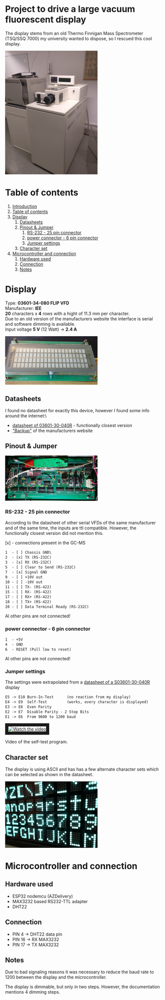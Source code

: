 # Project to drive a large vacuum fluorescent display <div name="introduction" />

The display stems from an old Thermo Finnigan Mass Spectrometer (TSQ/SSQ 7000) my university wanted to dispose, so I rescued this cool display.

<img src="images/GC-MS.jpg" width="300" alt="TSQ/SSQ 7000"/>

# Table of contents <div name="toc" />
1. [Introduction](#introduction)
2. [Table of contents](#toc)
3. [Display](#Display)
    1. [Datasheets](#Datasheets)
    2. [Pinout & Jumper](#Pinout)
        1. [RS-232 - 25 pin connector](#25pin)
        2. [power connector - 6 pin connector](#6pin)
        3. [Jumper settings](#Jumper)
    3. [Character set](#Characters)
4. [Microcontroller and connection](#ESP32)
    1. [Hardware used](#hardware)
    2. [Connection](#connection)
    3. [Notes](#notes)

# Display <div name="Display" />
Type: **03601-34-080 FLIP VFD**\
Manufacturer: **IEE**\
**20** characters x **4** rows with a hight of 11.3 mm per character.\
Due to an old version of the manufacturers website the interface is serial and software dimming is available.\
Input voltage **5 V** (12 Watt) -> **2.4 A**

<img src="images/Display.jpg" width="300" alt="03601-34-080 FLIP VFD Front"/>

## Datasheets <div name="Datasheets" />
I found no datasheet for exactly this device, however I found some info around the internet:\
 - [datasheet of 03601-30-040R](https://www.farnell.com/datasheets/1681172.pdf) - functionally closest version
 - ["Backup"](https://datasheet.octopart.com/3601-26-240-IEE-datasheet-46887.pdf) of the manufacturers website

## Pinout & Jumper <div name="Pinout" />
<img src="images/back.jpg" width="300" alt="03601-34-080 FLIP VFD Back"/>

### RS-232 - 25 pin connector <div name="25pin" />
According to the datasheet of other serial VFDs of the same manufacturer and of the same time, the inputs are ttl compatible. However, the functionally closest version did not mention this.

[x] - connections present in the GC-MS
```
1  - [ ] Chassis GND\
2  - [x] TX (RS-232C)
3  - [x] RX (RS-232C)
5  - [ ] Clear to Send (RS-232C)
7  - [x] Signal GND
9  - [ ] +10V out
10 - [ ] -10V out
11 - [ ] TX- (RS-422)
15 - [ ] RX- (RS-422)
17 - [ ] RX+ (RS-422)
18 - [ ] TX+ (RS-422)
20 - [ ] Data Terminal Ready (RS-232C)
```
Al other pins are not connected!

### power connector - 6 pin connector <div name="6pin" />

```
1  - +5V
4  - GND
6  - RESET (Pull low to reset)
```
Al other pins are not connected!

### Jumper settings <div name="Jumper" />
The settings were extrapolated from a [datasheet of a S03601-30-040R](https://www.farnell.com/datasheets/1681172.pdf) display
```
E5 -> E10 Burn-In-Test      (no reaction from my display)
E4 -> E9  Self-Test         (works, every character is displayed)
E3 -> E8  Even Parity
E2 -> E7  Disable Parity - 2 Stop Bits
E1 -> E6  From 9600 to 1200 baud
```

<a href="http://www.youtube.com/watch?feature=player_embedded&v=xELaOZ6K31M" target="_blank">
 <img src="http://img.youtube.com/vi/xELaOZ6K31M/mqdefault.jpg" alt="Watch the video" width="300" border="10" />
</a>

Video of the self-test program.

## Character set <div name="Characters"/>
The display is using ASCII and has has a few alternate character sets which can be selected as shown in the datasheet.

<img src="images/Testmode.jpg" width="300" alt="Closeup & Self-Test"/>

# Microcontroller and connection <div name="ESP32" />

## Hardware used <div name="hardware" />

 - ESP32 nodemcu (AZDelivery)
 - MAX3232 based RS232-TTL adapter
 - DHT22

## Connection <div name="connection" />

 - PIN  4 -> DHT22 data pin
 - PIN 16 -> RX MAX3232
 - PIN 17 -> TX MAX3232

## Notes <div name="notes" />

Due to bad signaling reasons it was necessary to reduce the baud rate to 1200 between the display and the microcontroller.

The display is dimmable, but only in two steps. However, the documentation mentions 4 dimming steps.